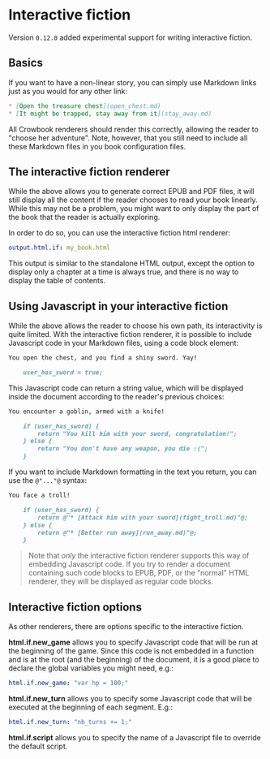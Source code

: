 Interactive fiction
=======================

Version `0.12.0` added experimental support for writing interactive fiction. 

## Basics ##

If you want to have a non-linear story, you can simply use Markdown
links just as you would for any other link:

```markdown
* [Open the treasure chest](open_chest.md)
* [It might be trapped, stay away from it](stay_away.md)
```

All Crowbook renderers should render this correctly, allowing the
reader to "choose her adventure". Note, however, that you still need
to include all these Markdown files in you book configuration files. 

## The interactive fiction renderer ##

While the above allows you to generate correct EPUB and PDF files, it
will still display all the content if the reader chooses to read your
book linearly. While this may not be a problem, you might want to only
display the part of the book that the reader is actually exploring. 

In order to do so, you can use the interactive fiction html renderer:

```yaml
output.html.if: my_book.html
```

This output is similar to the standalone HTML output, except the
option to display only a chapter at a time is always true, and there
is no way to display the table of contents. 

## Using Javascript in your interactive fiction

While the above allows the reader to choose his own path, its
interactivity is quite limited. With the interactive fiction renderer,
it is possible to include Javascript code in your Markdown files,
using a code block element: 

```markdown
You open the chest, and you find a shiny sword. Yay!

    user_has_sword = true;
```

This Javascript code can return a string value, which will be displayed
inside the document according to the reader's previous choices:

```markdown
You encounter a goblin, armed with a knife!

    if (user_has_sword) {
	    return "You kill him with your sword, congratulation!";
	} else {
	    return "You don't have any weapon, you die :(";
	}
```

If you want to include Markdown formatting in the text you return, you
can use the `@"..."@` syntax:

```markdown
You face a troll!

    if (user_has_sword) {
	    return @"* [Attack him with your sword](fight_troll.md)"@;
	} else {
	    return @"* [Better run away](run_away.md)"@;
	}
```

> Note that *only* the interactive fiction renderer supports this way
> of embedding Javascript code. If you try to render a document
> containing such code blocks to EPUB, PDF, or the "normal" HTML
> renderer, they will be displayed as regular code blocks. 


## Interactive fiction options 

As other renderers, there are options specific to the interactive
fiction.

**html.if.new_game** allows you to specify Javascript code that will
be run at the beginning of the game. Since this code is not embedded
in a function and is at the root (and the beginning) of the document,
it is a good place to declare the global variables you might need,
e.g.:

```yaml
html.if.new_game: "var hp = 100;"
```

**html.if.new_turn** allows you to specify some Javascript code that
will be executed at the beginning of each segment. E.g.:

```yaml
html.if.new_turn: "nb_turns += 1;"
```

**html.if.script** allows you to specify the name of a Javascript file
to override the default script.

